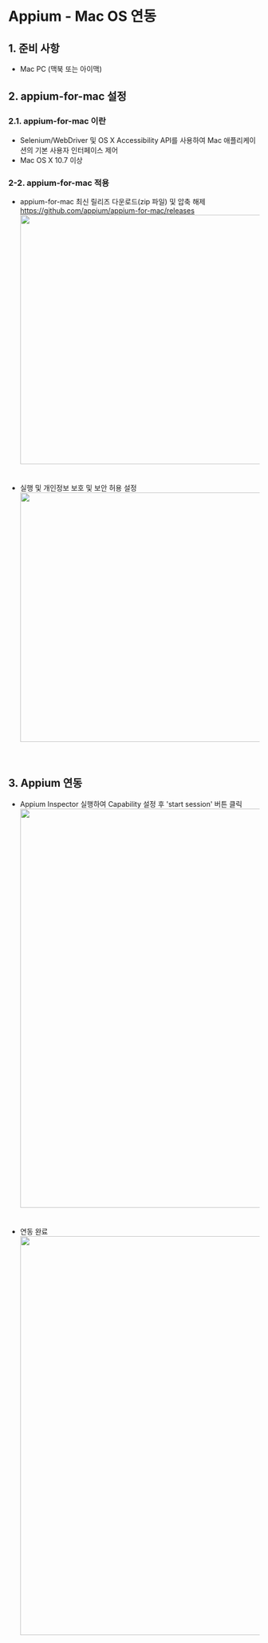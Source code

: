 # Appium - Mac OS 연동
## 1. 준비 사항
  - Mac PC (맥북 또는 아이맥)
## 2. appium-for-mac 설정
### 2.1. appium-for-mac 이란
  - Selenium/WebDriver 및 OS X Accessibility API를 사용하여 Mac 애플리케이션의 기본 사용자 인터페이스 제어<br>
  - Mac OS X 10.7 이상<br>
### 2-2. appium-for-mac 적용
  - appium-for-mac 최신 릴리즈 다운로드(zip 파일) 및 압축 해제<br>
    https://github.com/appium/appium-for-mac/releases
    <image src="doc/iOS_connect/Clone_project.png" style="width: 500px;"><br><br><br>
  - 실행 및 개인정보 보호 및 보안 허용 설정<br>
    <image src="doc/iOS_connect/WebDriverAgent_Clone.png" style="width: 500px;"><br><br><br>
## 3. Appium 연동
  - Appium Inspector 실행하여 Capability 설정 후 'start session' 버튼 클릭<br>
    <image src="doc/iOS_connect/Appium_inspector.PNG" style="width: 800px;"><br><br><br>
  - 연동 완료<br>
    <image src="doc/iOS_connect/ios_appium_connect.PNG" style="width: 800px;"><br><br><br>
